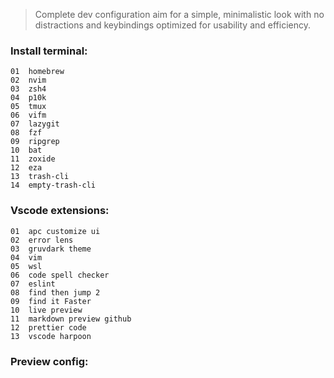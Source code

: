 >Complete dev configuration aim for a simple, minimalistic look with no distractions and keybindings optimized for usability and efficiency.

### Install terminal:
```
01  homebrew
02  nvim
03  zsh4
04  p10k
05  tmux
06  vifm
07  lazygit
08  fzf
09  ripgrep
10  bat
11  zoxide 
12  eza 
13  trash-cli 
14  empty-trash-cli
```

### Vscode extensions:
```
01  apc customize ui
02  error lens
03  gruvdark theme
04  vim
05  wsl
06  code spell checker
07  eslint
08  find then jump 2
09  find it Faster
10  live preview
11  markdown preview github
12  prettier code
13  vscode harpoon
```

### Preview config:

<img src="images/glazewm1.png" alt="">
<img src="images/glazewm2.png" alt="">  

##
<img src="images/wezterm1.png" alt="">

##
<img src="images/nvim0.png" alt="">
<img src="images/vscode0.png" alt="">

##
<img src="images/nvim1.png" alt="">
<img src="images/vscode1.png" alt="">

##
<img src="images/nvim2.png" alt="">
<img src="images/vscode2.png" alt="">

##
<img src="images/nvim3.png" alt="">
<img src="images/vscode3.png" alt="">

##
<img src="images/nvim4.png" alt="">
<img src="images/vscode4.png" alt="">

